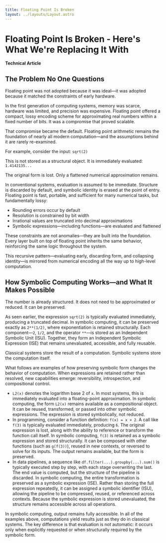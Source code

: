 ```yaml
---
title: Floating Point Is Broken
layout: ../layouts/Layout.astro
---
```


# Floating Point Is Broken - Here's What We're Replacing It With

**Technical Article**

## The Problem No One Questions

Floating point was not adopted because it was ideal—it was adopted because it matched the constraints of early hardware.

In the first generation of computing systems, memory was scarce, hardware was limited, and precision was expensive. Floating point offered a compact, lossy encoding scheme for approximating real numbers within a fixed number of bits. It was a compromise that proved scalable.

That compromise became the default. Floating point arithmetic remains the foundation of nearly all modern computation—and the assumptions behind it are rarely re-examined.

For example, consider the input: `sqrt(2)`

This is not stored as a structural object. It is immediately evaluated: `1.4142135...`

The original form is lost. Only a flattened numerical approximation remains.

In conventional systems, evaluation is assumed to be immediate. Structure is discarded by default, and symbolic identity is erased at the point of entry. Floating point is fast, portable, and sufficient for many numerical tasks, but fundamentally lossy:

- Rounding errors occur by default  
- Resolution is constrained by bit width  
- Irrational values are truncated into decimal approximations  
- Symbolic expressions—including functions—are evaluated and flattened  

These constraints are not anomalies—they are built into the foundation. Every layer built on top of floating point inherits the same behavior, reinforcing the same logic throughout the system.

This recursive pattern—evaluating early, discarding form, and collapsing identity—is mirrored from numerical encoding all the way up to high-level computation.

## How Symbolic Computing Works—and What It Makes Possible

The number is already structured. It does not need to be approximated or reduced. It can be preserved.

As seen earlier, the expression `sqrt(2)` is typically evaluated immediately, producing a truncated decimal. In symbolic computing, it can be preserved exactly as `2**(1/2)`, where exponentiation is retained structurally. Each component—`2`, `1/2`, and the operator `**`—is stored as an Independent Symbolic Unit (ISU). Together, they form an Independent Symbolic Expression (ISE) that remains unevaluated, accessible, and fully reusable.

Classical systems store the result of a computation. Symbolic systems store the computation itself.

What follows are examples of how preserving symbolic form changes the behavior of computation. When expressions are retained rather than resolved, new capabilities emerge: reversibility, introspection, and compositional control.

- `L2(x)` denotes the logarithm base 2 of `x`. In most systems, this is immediately evaluated into a floating-point approximation. In symbolic computing, the form `L2(x)` remains available as a compositional object. It can be reused, transformed, or passed into other symbolic expressions. The expression is stored symbolically, not reduced.
- In programming, consider a function definition: `f(x) = x × 2`. A call like `f(3)` is typically evaluated immediately, producing `6`. The original expression is lost, along with the ability to reference or transform the function call itself. In symbolic computing, `f(3)` is retained as a symbolic expression and stored structurally. It can be composed with other functions (such as `g(f(3))`), reused in new contexts, or reversed to solve for its inputs. The output remains available, but the form is preserved.
- In data pipelines, a sequence like `df.filter(...).groupby(...).sum()` is typically executed step by step, with each stage overwriting the last. The end value is computed, but the structure of the pipeline is discarded. In symbolic computing, the entire transformation is preserved as a symbolic expression (ISE). Rather than storing the full expression repeatedly, it can be assigned a symbolic identifier (ISU), allowing the pipeline to be compressed, reused, or referenced across contexts. Because the symbolic expression is stored unevaluated, the structure remains accessible across all operations.

In symbolic computing, output remains fully accessible. In all of the examples above, computations yield results just as they do in classical systems. The key difference is that evaluation is not automatic: it occurs only when explicitly requested or when structurally required by the symbolic form.
